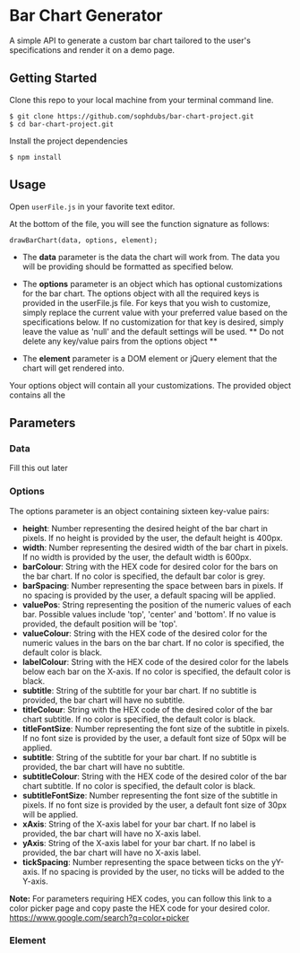 # Bar Chart Generator

 A simple API to generate a custom bar chart tailored to the user's specifications and render it on a demo page.

 ## Getting Started

 Clone this repo to your local machine from your terminal command line.
 ```
 $ git clone https://github.com/sophdubs/bar-chart-project.git
 $ cd bar-chart-project.git
 ```

Install the project dependencies 
```
$ npm install
```

## Usage

Open `userFile.js` in your favorite text editor.

At the bottom of the file, you will see the function signature as follows: 

```
drawBarChart(data, options, element);
```

- The **data** parameter is the data the chart will work from. The data you will be providing should be formatted as specified below.

- The **options** parameter is an object which has optional customizations for the bar chart. The options object with all the required keys is provided in the userFile.js file. For keys that you wish to customize, simply replace the current value with your preferred value based on the specifications below. If no customization for that key is desired, simply leave the value as 'null' and the default settings will be used. ** Do not delete any key/value pairs from the options object **

- The **element** parameter is a DOM element or jQuery element that the chart will get rendered into.


Your options object will contain all your customizations. The provided object contains all the 

## Parameters

### Data 
Fill this out later

### Options
The options parameter is an object containing sixteen key-value pairs:
- **height**: Number representing the desired height of the bar chart in pixels. If no height is provided by the user, the default height is 400px. 
- **width**: Number representing the desired width of the bar chart in pixels. If no width is provided by the user, the default width is 600px.
- **barColour**: String with the HEX code for desired color for the bars on the bar chart. If no color is specified, the default bar color is grey.  
- **barSpacing**: Number representing the space between bars in pixels. If no spacing is provided by the user, a default spacing will be applied. 
- **valuePos**: String representing the position of the numeric values of each bar. Possible values include 'top', 'center' and 'bottom'. If no value is provided, the default position will be 'top'.
- **valueColour**: String with the HEX code of the desired color for the numeric values in the bars on the bar chart. If no color is specified, the default color is black. 
- **labelColour**: String with the HEX code of the desired color for the labels below each bar on the X-axis. If no color is specified, the default color is black. 
- **subtitle**: String of the subtitle for your bar chart. If no subtitle is provided, the bar chart will have no subtitle.
- **titleColour**: String with the HEX code of the desired color of the bar chart subtitle. If no color is specified, the default color is black.
- **titleFontSize**: Number representing the font size of the subtitle in pixels. If no font size is provided by the user, a default font size of 50px will be applied.
- **subtitle**: String of the subtitle for your bar chart. If no subtitle is provided, the bar chart will have no subtitle.
- **subtitleColour**: String with the HEX code of the desired color of the bar chart subtitle. If no color is specified, the default color is black.
- **subtitleFontSize**: Number representing the font size of the subtitle in pixels. If no font size is provided by the user, a default font size of 30px will be applied. 
- **xAxis**: String of the X-axis label for your bar chart. If no label is provided, the bar chart will have no X-axis label.
- **yAxis**: String of the X-axis label for your bar chart. If no label is provided, the bar chart will have no X-axis label.
- **tickSpacing**: Number representing the space between ticks on the yY-axis. If no spacing is provided by the user, no ticks will be added to the Y-axis. 

**Note:**
For parameters requiring HEX codes, you can follow this link to a color picker page and copy paste the HEX code for your desired color. 
https://www.google.com/search?q=color+picker 

### Element



